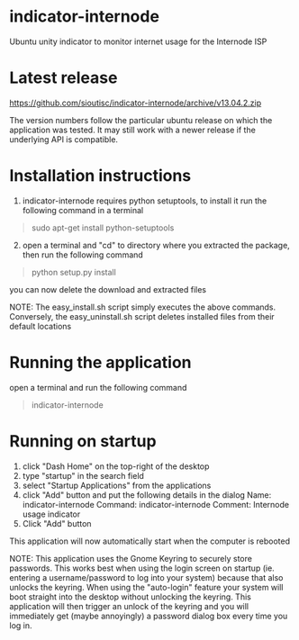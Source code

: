 indicator-internode
===================

Ubuntu unity indicator to monitor internet usage for the Internode ISP

Latest release
==============

https://github.com/sioutisc/indicator-internode/archive/v13.04.2.zip

The version numbers follow the particular ubuntu release on which the application
was tested. It may still work with a newer release if the underlying API is compatible.

Installation instructions
=========================

1. indicator-internode requires python setuptools, to install it run the following command in a terminal

> sudo apt-get install python-setuptools

2. open a terminal and "cd" to directory where you extracted the package, then run the following command

> python setup.py install

you can now delete the download and extracted files

NOTE: The easy_install.sh script simply executes the above commands. Conversely, the easy_uninstall.sh script deletes installed files from their default locations

Running the application
=======================

open a terminal and run the following command

> indicator-internode

Running on startup
==================

1. click "Dash Home" on the top-right of the desktop
2. type "startup" in the search field
3. select "Startup Applications" from the applications
4. click "Add" button and put the following details in the dialog
   Name: indicator-internode
   Command: indicator-internode
   Comment: Internode usage indicator 
5. Click "Add" button

This application will now automatically start when the computer is rebooted

NOTE: This application uses the Gnome Keyring to securely store passwords. This works best when using the login screen on startup (ie. entering a username/password to log into your system) because that also unlocks the keyring. When using the "auto-login" feature your system will boot straight into the desktop without unlocking the keyring. This application will then trigger an unlock of the keyring and you will immediately get (maybe annoyingly) a password dialog box every time you log in.


